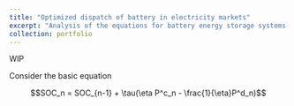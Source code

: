 ```yaml
---
title: "Optimized dispatch of battery in electricity markets"
excerpt: "Analysis of the equations for battery energy storage systems (BESS) and their role in optimal dispatch.<br/><img src='/images/3_bus_system.png'  width='600' height='600'>"
collection: portfolio
---
```


WIP

Consider the basic equation

$$SOC_n = SOC_{n-1} + \tau(\eta P^c_n - \frac{1}{\eta}P^d_n)$$
